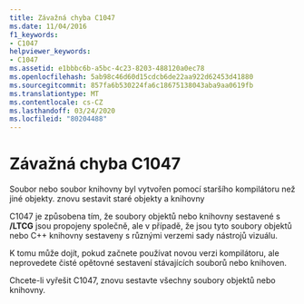 ```yaml
---
title: Závažná chyba C1047
ms.date: 11/04/2016
f1_keywords:
- C1047
helpviewer_keywords:
- C1047
ms.assetid: e1bbbc6b-a5bc-4c23-8203-488120a0ec78
ms.openlocfilehash: 5ab98c46d60d15cdcb6de22aa922d62453d41880
ms.sourcegitcommit: 857fa6b530224fa6c18675138043aba9aa0619fb
ms.translationtype: MT
ms.contentlocale: cs-CZ
ms.lasthandoff: 03/24/2020
ms.locfileid: "80204488"
---
```

# <a name="fatal-error-c1047"></a>Závažná chyba C1047

Soubor nebo soubor knihovny byl vytvořen pomocí staršího kompilátoru než jiné objekty. znovu sestavit staré objekty a knihovny

C1047 je způsobena tím, že soubory objektů nebo knihovny sestavené s **/LTCG** jsou propojeny společně, ale v případě, že jsou tyto soubory objektů nebo C++ knihovny sestaveny s různými verzemi sady nástrojů vizuálu.

K tomu může dojít, pokud začnete používat novou verzi kompilátoru, ale neprovedete čisté opětovné sestavení stávajících souborů nebo knihoven.

Chcete-li vyřešit C1047, znovu sestavte všechny soubory objektů nebo knihovny.
